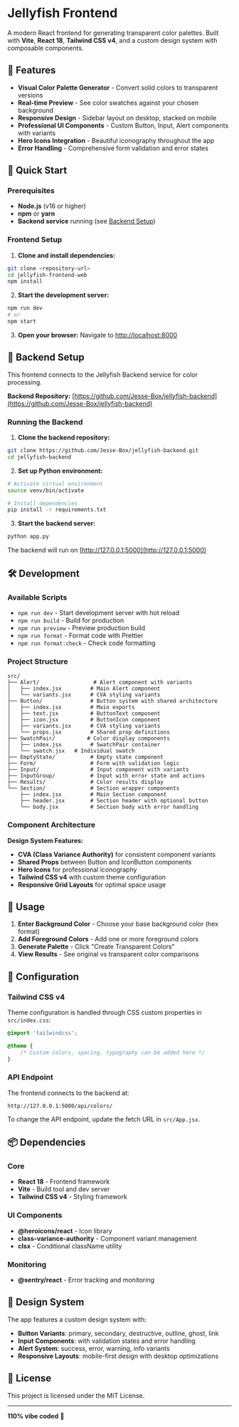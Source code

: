 # Jellyfish Frontend

A modern React frontend for generating transparent color palettes. Built with **Vite**, **React 18**, **Tailwind CSS v4**, and a custom design system with composable components.

## 🎨 Features

- **Visual Color Palette Generator** - Convert solid colors to transparent versions
- **Real-time Preview** - See color swatches against your chosen background
- **Responsive Design** - Sidebar layout on desktop, stacked on mobile
- **Professional UI Components** - Custom Button, Input, Alert components with variants
- **Hero Icons Integration** - Beautiful iconography throughout the app
- **Error Handling** - Comprehensive form validation and error states

## 🚀 Quick Start

### Prerequisites

- **Node.js** (v16 or higher)
- **npm** or **yarn**
- **Backend service** running (see [Backend Setup](#backend-setup))

### Frontend Setup

1. **Clone and install dependencies:**

```bash
git clone <repository-url>
cd jellyfish-frontend-web
npm install
```

2. **Start the development server:**

```bash
npm run dev
# or
npm start
```

3. **Open your browser:**
   Navigate to [http://localhost:8000](http://localhost:8000)

## 🔗 Backend Setup

This frontend connects to the Jellyfish Backend service for color processing.

**Backend Repository:** [https://github.com/Jesse-Box/jellyfish-backend](https://github.com/Jesse-Box/jellyfish-backend)

### Running the Backend

1. **Clone the backend repository:**

```bash
git clone https://github.com/Jesse-Box/jellyfish-backend.git
cd jellyfish-backend
```

2. **Set up Python environment:**

```bash
# Activate virtual environment
source venv/bin/activate

# Install dependencies
pip install -r requirements.txt
```

3. **Start the backend server:**

```bash
python app.py
```

The backend will run on [http://127.0.0.1:5000](http://127.0.0.1:5000)

## 🛠️ Development

### Available Scripts

- `npm run dev` - Start development server with hot reload
- `npm run build` - Build for production
- `npm run preview` - Preview production build
- `npm run format` - Format code with Prettier
- `npm run format:check` - Check code formatting

### Project Structure

```
src/
├── Alert/                 # Alert component with variants
│   ├── index.jsx         # Main Alert component
│   └── variants.jsx      # CVA styling variants
├── Button/               # Button system with shared architecture
│   ├── index.jsx         # Main exports
│   ├── text.jsx          # ButtonText component
│   ├── icon.jsx          # ButtonIcon component
│   ├── variants.jsx      # CVA styling variants
│   └── props.jsx         # Shared prop definitions
├── SwatchPair/          # Color display components
│   ├── index.jsx         # SwatchPair container
│   └── swatch.jsx   # Individual swatch
├── EmptyState/           # Empty state component
├── Form/                 # Form with validation logic
├── Input/                # Input component with variants
├── InputGroup/           # Input with error state and actions
├── Results/              # Color results display
└── Section/              # Section wrapper components
    ├── index.jsx         # Main Section component
    ├── header.jsx        # Section header with optional button
    └── body.jsx          # Section body with error handling
```

### Component Architecture

**Design System Features:**

- **CVA (Class Variance Authority)** for consistent component variants
- **Shared Props** between Button and IconButton components
- **Hero Icons** for professional iconography
- **Tailwind CSS v4** with custom theme configuration
- **Responsive Grid Layouts** for optimal space usage

## 🎯 Usage

1. **Enter Background Color** - Choose your base background color (hex format)
2. **Add Foreground Colors** - Add one or more foreground colors
3. **Generate Palette** - Click "Create Transparent Colors"
4. **View Results** - See original vs transparent color comparisons

## 🔧 Configuration

### Tailwind CSS v4

Theme configuration is handled through CSS custom properties in `src/index.css`:

```css
@import 'tailwindcss';

@theme {
	/* Custom colors, spacing, typography can be added here */
}
```

### API Endpoint

The frontend connects to the backend at:

```
http://127.0.0.1:5000/api/colors/
```

To change the API endpoint, update the fetch URL in `src/App.jsx`.

## 📦 Dependencies

### Core

- **React 18** - Frontend framework
- **Vite** - Build tool and dev server
- **Tailwind CSS v4** - Styling framework

### UI Components

- **@heroicons/react** - Icon library
- **class-variance-authority** - Component variant management
- **clsx** - Conditional className utility

### Monitoring

- **@sentry/react** - Error tracking and monitoring

## 🎨 Design System

The app features a custom design system with:

- **Button Variants**: primary, secondary, destructive, outline, ghost, link
- **Input Components**: with validation states and error handling
- **Alert System**: success, error, warning, info variants
- **Responsive Layouts**: mobile-first design with desktop optimizations

## 📄 License

This project is licensed under the MIT License.

---

**110% vibe coded** 🎯
